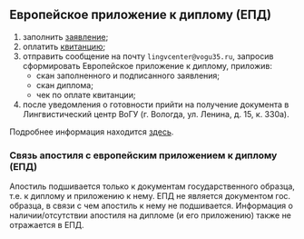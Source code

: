 ## Европейское приложение к диплому (ЕПД)

1. заполнить [заявление](https://vogu35.ru/docs/mezhdunar_sotrud/EPD_zayavlenie_2020_VoGU.doc);
2. оплатить [квитанцию](https://vogu35.ru/docs/mezhdunar_sotrud/EPD_kvitantsia.doc);
3. отправить сообщение на почту `lingvcenter@vogu35.ru`, запросив сформировать Европейское приложение к диплому,
   приложив:
    * скан заполненного и подписанного заявления;
    * скан диплома;
    * чек по оплате квитанции;
4. после уведомления о готовности прийти на получение документа в Лингвистический центр ВоГУ (г. Вологда, ул. Ленина, д.
   15, к. 330а).

Подробнее информация находится [здесь](https://vogu35.ru/evropejskoe-prilozhenie-k-diplomu).

### Связь апостиля с европейским приложением к диплому (ЕПД)

Апостиль подшивается только к документам государственного образца, т.е. к диплому и приложению к нему. ЕПД не является
документом гос. образца, в связи с чем апостиль к нему не подшивается. Информация о наличии/отсутствии апостиля на
дипломе (и его приложению) также не отражается в ЕПД.